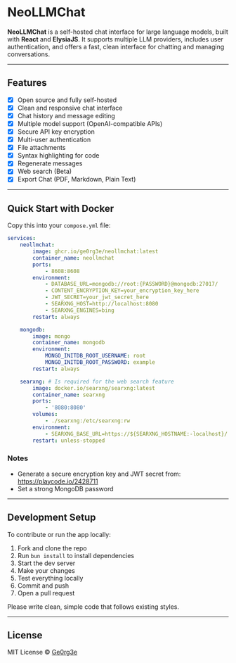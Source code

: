 # NeoLLMChat

**NeoLLMChat** is a self-hosted chat interface for large language models, built with **React** and **ElysiaJS**. It supports multiple LLM providers, includes user authentication, and offers a fast, clean interface for chatting and managing conversations.

---

## Features

-   [x] Open source and fully self-hosted
-   [x] Clean and responsive chat interface
-   [x] Chat history and message editing
-   [x] Multiple model support (OpenAI-compatible APIs)
-   [x] Secure API key encryption
-   [x] Multi-user authentication
-   [x] File attachments
-   [x] Syntax highlighting for code
-   [x] Regenerate messages
-   [x] Web search (Beta)
-   [x] Export Chat (PDF, Markdown, Plain Text)

---

## Quick Start with Docker

Copy this into your `compose.yml` file:

```yaml
services:
    neollmchat:
        image: ghcr.io/ge0rg3e/neollmchat:latest
        container_name: neollmchat
        ports:
            - 8608:8608
        environment:
            - DATABASE_URL=mongodb://root:{PASSWORD}@mongodb:27017/
            - CONTENT_ENCRYPTION_KEY=your_encryption_key_here
            - JWT_SECRET=your_jwt_secret_here
            - SEARXNG_HOST=http://localhost:8080
            - SEARXNG_ENGINES=bing
        restart: always

    mongodb:
        image: mongo
        container_name: mongodb
        environment:
            MONGO_INITDB_ROOT_USERNAME: root
            MONGO_INITDB_ROOT_PASSWORD: example
        restart: always

    searxng: # Is required for the web search feature
        image: docker.io/searxng/searxng:latest
        container_name: searxng
        ports:
            - '8080:8080'
        volumes:
            - ./searxng:/etc/searxng:rw
        environment:
            - SEARXNG_BASE_URL=https://${SEARXNG_HOSTNAME:-localhost}/
        restart: unless-stopped
```

### Notes

-   Generate a secure encryption key and JWT secret from: https://playcode.io/2428711
-   Set a strong MongoDB password

---

## Development Setup

To contribute or run the app locally:

1. Fork and clone the repo
2. Run `bun install` to install dependencies
3. Start the dev server
4. Make your changes
5. Test everything locally
6. Commit and push
7. Open a pull request

Please write clean, simple code that follows existing styles.

---

## License

MIT License © [Ge0rg3e](LICENSE)
